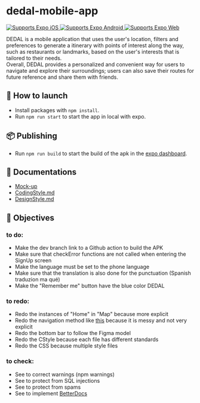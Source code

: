 # dedal-mobile-app

<p>
  <!-- iOS -->
  <a href="https://itunes.apple.com/app/apple-store/id982107779">
    <img alt="Supports Expo iOS" longdesc="Supports Expo iOS" src="https://img.shields.io/badge/iOS-4630EB.svg?style=flat-square&logo=APPLE&labelColor=999999&logoColor=fff" />
  </a>
  <!-- Android -->
  <a href="https://play.google.com/store/apps/details?id=host.exp.exponent&referrer=blankexample">
    <img alt="Supports Expo Android" longdesc="Supports Expo Android" src="https://img.shields.io/badge/Android-4630EB.svg?style=flat-square&logo=ANDROID&labelColor=A4C639&logoColor=fff" />
  </a>
  <!-- Web -->
  <a href="https://docs.expo.dev/workflow/web/">
    <img alt="Supports Expo Web" longdesc="Supports Expo Web" src="https://img.shields.io/badge/web-4630EB.svg?style=flat-square&logo=GOOGLE-CHROME&labelColor=4285F4&logoColor=fff" />
  </a>
</p>

DEDAL is a mobile application that uses the user's location, filters and preferences to generate a itinerary with points of interest along the way, such as restaurants or landmarks, based on the user's interests that is tailored to their needs.  
Overall, DEDAL provides a personalized and convenient way for users to navigate and explore their surroundings; users can also save their routes for future reference and share them with friends.  

## 🚀 How to launch

- Install packages with `npm install`.
- Run `npm run start` to start the app in local with expo.

## 📦️ Publishing

- Run `npm run build` to start the build of the apk in the [expo dashboard](https://expo.dev ).

## 📄 Documentations

- [Mock-up](https://www.figma.com/file/B54QIYrXTzgh6vJV2hQSdc/DEDAL-MobileAppv2?node-id=0%3A1&t=YbCbvyIhG1DzaMgn-1)
- [CodingStyle.md](doc/CodingStyle.md)
- [DesignStyle.md](doc/DesignStyle.md)

## 📝 Objectives

### to do:
- Make the dev branch link to a Github action to build the APK
- Make sure that checkError functions are not called when entering the SignUp screen
- Make the language must be set to the phone language
- Make sure that the translation is also done for the punctuation (Spanish traduzion ma qué)
- Make the "Remember me" button have the blue color DEDAL  

### to redo:
- Redo the instances of "Home" in "Map" because more explicit
- Redo the navigation method like [this](https://youtu.be/I7POH4acHV8) because it is messy and not very explicit 
- Redo the bottom bar to follow the Figma model
- Redo the CStyle because each file has different standards
- Redo the CSS because multiple style files  

### to check:
- See to correct warnings (npm warnings)
- See to protect from SQL injections
- See to protect from spams
- See to implement [BetterDocs](https://github.com/SoftwareBrothers/better-docs)
